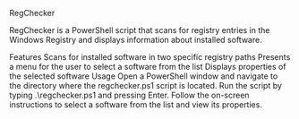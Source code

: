 RegChecker

RegChecker is a PowerShell script that scans for registry entries in the Windows Registry and displays information about installed software.

Features
Scans for installed software in two specific registry paths
Presents a menu for the user to select a software from the list
Displays properties of the selected software
Usage
Open a PowerShell window and navigate to the directory where the regchecker.ps1 script is located.
Run the script by typing .\regchecker.ps1 and pressing Enter.
Follow the on-screen instructions to select a software from the list and view its properties.
